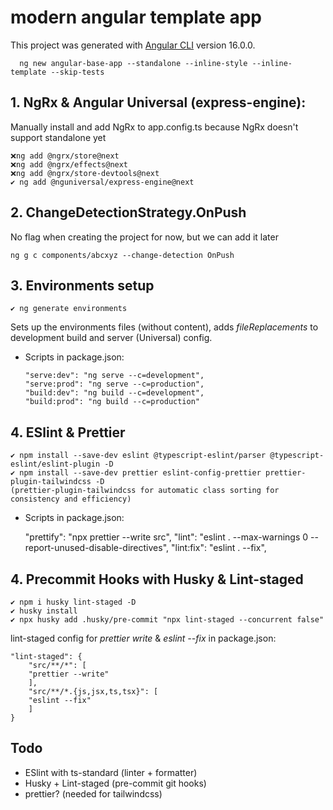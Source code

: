# modern angular template app
This project was generated with [Angular CLI](https://github.com/angular/angular-cli) version 16.0.0.

	  ng new angular-base-app --standalone --inline-style --inline-template --skip-tests
    
## 1. NgRx & Angular Universal (express-engine): 
Manually install and add NgRx to app.config.ts because NgRx doesn't support standalone yet

    ❌ng add @ngrx/store@next
    ❌ng add @ngrx/effects@next
    ❌ng add @ngrx/store-devtools@next 
    ✔ ng add @nguniversal/express-engine@next

## 2. ChangeDetectionStrategy.OnPush
No flag when creating the project for now, but we can add it later

    ng g c components/abcxyz --change-detection OnPush


## 3. Environments setup
    ✔ ng generate environments
Sets up the environments files (without content), adds _fileReplacements_ to development build and server (Universal) config.
- Scripts in package.json:

      "serve:dev": "ng serve --c=development",
      "serve:prod": "ng serve --c=production",
      "build:dev": "ng build --c=development",
      "build:prod": "ng build --c=production"

## 4. ESlint & Prettier
    ✔ npm install --save-dev eslint @typescript-eslint/parser @typescript-eslint/eslint-plugin -D
    ✔ npm install --save-dev prettier eslint-config-prettier prettier-plugin-tailwindcss -D
    (prettier-plugin-tailwindcss for automatic class sorting for consistency and efficiency)
- Scripts in package.json:

    "prettify": "npx prettier --write src",
    "lint": "eslint . --max-warnings 0 --report-unused-disable-directives",
    "lint:fix": "eslint . --fix",

## 4. Precommit Hooks with Husky & Lint-staged
    ✔ npm i husky lint-staged -D
    ✔ husky install
    ✔ npx husky add .husky/pre-commit "npx lint-staged --concurrent false"

lint-staged config for *prettier write* & *eslint --fix* in package.json:

    "lint-staged": {
        "src/**/*": [
        "prettier --write"
        ],
        "src/**/*.{js,jsx,ts,tsx}": [
        "eslint --fix"
        ]
    }




## Todo
- ESlint with ts-standard (linter + formatter)
- Husky + Lint-staged (pre-commit git hooks)
- prettier? (needed for tailwindcss)

